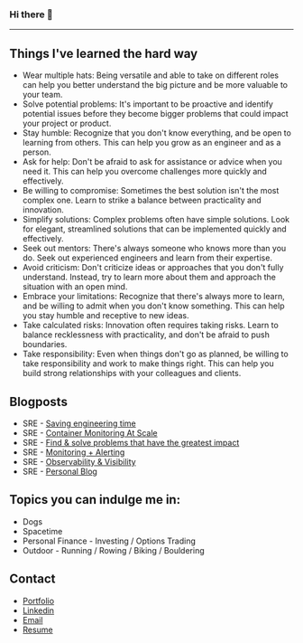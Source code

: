 ### Hi there 👋

---

<!-- what starts -->
## Things I've learned the hard way
* Wear multiple hats: Being versatile and able to take on different roles can help you better understand the big picture and be more valuable to your team.
* Solve potential problems: It's important to be proactive and identify potential issues before they become bigger problems that could impact your project or product.
* Stay humble: Recognize that you don't know everything, and be open to learning from others. This can help you grow as an engineer and as a person.
* Ask for help: Don't be afraid to ask for assistance or advice when you need it. This can help you overcome challenges more quickly and effectively.
* Be willing to compromise: Sometimes the best solution isn't the most complex one. Learn to strike a balance between practicality and innovation.
* Simplify solutions: Complex problems often have simple solutions. Look for elegant, streamlined solutions that can be implemented quickly and effectively.
* Seek out mentors: There's always someone who knows more than you do. Seek out experienced engineers and learn from their expertise.
* Avoid criticism: Don't criticize ideas or approaches that you don't fully understand. Instead, try to learn more about them and approach the situation with an open mind.
* Embrace your limitations: Recognize that there's always more to learn, and be willing to admit when you don't know something. This can help you stay humble and receptive to new ideas.
* Take calculated risks: Innovation often requires taking risks. Learn to balance recklessness with practicality, and don't be afraid to push boundaries.
* Take responsibility: Even when things don't go as planned, be willing to take responsibility and work to make things right. This can help you build strong relationships with your colleagues and clients.
<!-- what ends -->

## Blogposts

* SRE - [Saving engineering time](https://divyendrapatil.medium.com/how-i-managed-to-save-1500-hours-of-engineering-time-every-year-7d130d896729)
* SRE - [Container Monitoring At Scale](https://medium.com/cbi-engineering/sre-104-container-monitoring-scale-5fa3c2bf339)
* SRE - [Find & solve problems that have the greatest impact](https://medium.com/cbi-engineering/sre-103-how-to-find-problems-that-have-the-greatest-impact-f09aa7883464)
* SRE - [Monitoring + Alerting](https://medium.com/cbi-engineering/sre-102-monitoring-alerting-ae4fc93d47b0)
* SRE - [Observability & Visibility](https://medium.com/cbi-engineering/sre-101-observability-visibility-f8b4148b0ce1)
* SRE - [Personal Blog](https://divyendra.com/blogposts/)

## Topics you can indulge me in:
* Dogs
* Spacetime 
* Personal Finance - Investing / Options Trading
* Outdoor - Running / Rowing / Biking / Bouldering

## Contact

* [Portfolio](https://divyendra.com)
* [Linkedin](https://www.linkedin.com/in/divyendrapatil/)
* [Email](mailto:hello@divyendra.com)
* [Resume](https://media.divyendra.com/docs/DivyendraPatil_Resume.pdf)